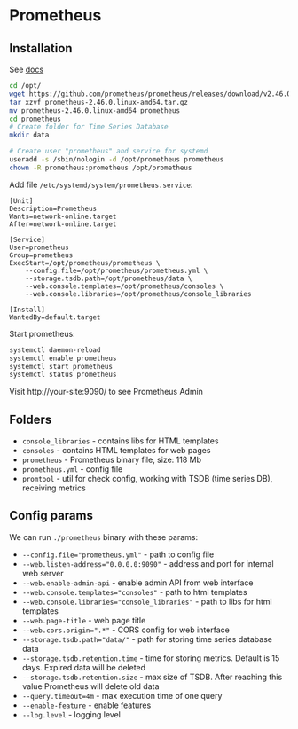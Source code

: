 # Prometheus

## Installation

See [docs](https://prometheus.io/docs/prometheus/latest/getting_started/)

```bash
cd /opt/
wget https://github.com/prometheus/prometheus/releases/download/v2.46.0/prometheus-2.46.0.linux-amd64.tar.gz
tar xzvf prometheus-2.46.0.linux-amd64.tar.gz
mv prometheus-2.46.0.linux-amd64 prometheus
cd prometheus
# Create folder for Time Series Database
mkdir data

# Create user "prometheus" and service for systemd
useradd -s /sbin/nologin -d /opt/prometheus prometheus
chown -R prometheus:prometheus /opt/prometheus
```

Add file `/etc/systemd/system/prometheus.service`:

```
[Unit]
Description=Prometheus
Wants=network-online.target
After=network-online.target

[Service]
User=prometheus
Group=prometheus
ExecStart=/opt/prometheus/prometheus \
    --config.file=/opt/prometheus/prometheus.yml \
    --storage.tsdb.path=/opt/prometheus/data \
    --web.console.templates=/opt/prometheus/consoles \
    --web.console.libraries=/opt/prometheus/console_libraries

[Install]
WantedBy=default.target
```

Start prometheus:

```bash
systemctl daemon-reload
systemctl enable prometheus
systemctl start prometheus
systemctl status prometheus
```
Visit http://your-site:9090/ to see Prometheus Admin

## Folders

- `console_libraries` - contains libs for HTML templates
- `consoles` - contains HTML templates for web pages
- `prometheus` - Prometheus binary file, size: 118 Mb
- `prometheus.yml` - config file
- `promtool` - util for check config, working with TSDB (time series DB), receiving metrics

## Config params

We can run `./prometheus` binary with these params:

- `--config.file="prometheus.yml"` - path to config file
- `--web.listen-address="0.0.0.0:9090"` - address and port for internal web server
- `--web.enable-admin-api` - enable admin API from web interface
- `--web.console.templates="consoles"` - path to html templates
- `--web.console.libraries="console_libraries"` - path to libs for html templates
- `--web.page-title` - web page title
- `--web.cors.origin=".*"` - CORS config for web interface
- `--storage.tsdb.path="data/"` - path for storing time series database data
- `--storage.tsdb.retention.time` - time for storing metrics. Default is 15 days. Expired data will be deleted
- `--storage.tsdb.retention.size` - max size of TSDB. After reaching this value Prometheus will delete old data
- `--query.timeout=4m` - max execution time of one query
- `--enable-feature` - enable [features](https://prometheus.io/docs/prometheus/latest/feature_flags/)
- `--log.level` - logging level

